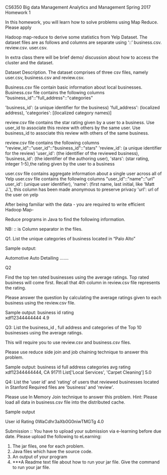 CS6350 
Big data Management Analytics and Management
Spring 2017
Homework 1   

In this homework, you will learn how to solve problems using Map Reduce. Please apply

Hadoop map-reduce to derive some statistics from Yelp Dataset.
The dataset files are as follows and columns are separate using ‘::’ 
business.csv.
review.csv.
user.csv.

In extra class there will be brief demo/ discussion about how to access the cluster and the dataset.


Dataset Description.
The dataset comprises of three csv files, namely user.csv, business.csv and review.csv.  

Business.csv file contain basic information about local businesses. 
Business.csv file contains the following columns "business_id"::"full_address"::"categories"

'business_id': (a unique identifier for the business)
'full_address': (localized address), 
'categories': [(localized category names)]  

review.csv file contains the star rating given by a user to a business. Use user_id to associate this review with others by the same user. Use business_id to associate this review with others of the same business. 

review.csv file contains the following columns "review_id"::"user_id"::"business_id"::"stars"
 'review_id': (a unique identifier for the review)
 'user_id': (the identifier of the reviewed business), 
 'business_id': (the identifier of the authoring user), 
 'stars': (star rating, integer 1-5),the rating given by the user to a business

user.csv file contains aggregate information about a single user across all of Yelp
user.csv file contains the following columns "user_id"::"name"::"url"
user_id': (unique user identifier), 
'name': (first name, last initial, like 'Matt J.'), this column has been made anonymous to preserve privacy 
'url': url of the user on yelp


After being familiar with the data - you are required to write efficient Hadoop Map-

Reduce programs in Java to find the following information.  

NB:            ::  is Column separator  in the files.

Q1. List the unique categories of business located in “Palo Alto” 

Sample output:

Automotive
Auto Detailing
…….  

Q2 

Find the top ten rated businesses using the average ratings. Top rated business will come first. Recall that 4th column in review.csv file represents the rating.

Please answer the question by calculating the average ratings given to each business using the review.csv file. 

Sample output:
business id            rating              
xdf12344444444   4.9


Q3:
List the  business_id , full address and categories of the Top 10 businesses using the average ratings.  

This will require you to use  review.csv and business.csv files.

Please use reduce side join and job chaining technique to answer this problem.


Sample output:
business id               full address           categories                                    avg rating
xdf12344444444,      CA 91711       List['Local Services', 'Carpet Cleaning']	5.0






Q4: 
List the 'user id' and 'rating' of users that reviewed businesses located in Stanford 
Required files are 'business'  and 'review'.

Please use In Memory Join technique to answer this problem.
Hint: Please load all data in business.csv file into the distributed cache. 

Sample output
                                                   
	       
User id	Rating
0WaCdhr3aXb0G0niwTMGTg	4.0


Submission :: 
You have to upload your submission via e-learning before due date. 
Please upload the following to eLearning: 
1. The jar files, one for each problem. 
2. Java files which have the source code.
3. An output of your program
4. ***A Readme text file about how to run your jar file. Give the command to run 
your jar file.

     
